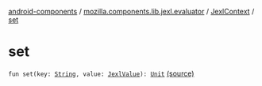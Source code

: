 [android-components](../../index.md) / [mozilla.components.lib.jexl.evaluator](../index.md) / [JexlContext](index.md) / [set](./set.md)

# set

`fun set(key: `[`String`](https://kotlinlang.org/api/latest/jvm/stdlib/kotlin/-string/index.html)`, value: `[`JexlValue`](../../mozilla.components.lib.jexl.value/-jexl-value/index.md)`): `[`Unit`](https://kotlinlang.org/api/latest/jvm/stdlib/kotlin/-unit/index.html) [(source)](https://github.com/mozilla-mobile/android-components/blob/master/components/lib/jexl/src/main/java/mozilla/components/lib/jexl/evaluator/JexlContext.kt#L43)
